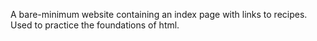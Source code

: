 A bare-minimum website containing an index page with links to recipes. Used to practice the foundations of html.